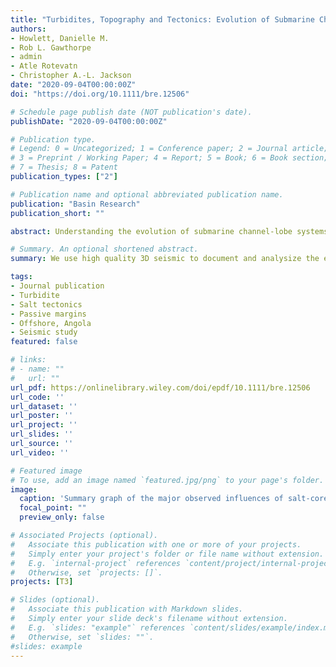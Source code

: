 ```yaml
---
title: "Turbidites, Topography and Tectonics: Evolution of Submarine Channel-lobe Systems in the Salt-influenced Kwanza Basin, offshore Angola"
authors:
- Howlett, Danielle M.
- Rob L. Gawthorpe
- admin
- Atle Rotevatn 
- Christopher A.-L. Jackson
date: "2020-09-04T00:00:00Z"
doi: "https://doi.org/10.1111/bre.12506"

# Schedule page publish date (NOT publication's date).
publishDate: "2020-09-04T00:00:00Z"

# Publication type.
# Legend: 0 = Uncategorized; 1 = Conference paper; 2 = Journal article;
# 3 = Preprint / Working Paper; 4 = Report; 5 = Book; 6 = Book section;
# 7 = Thesis; 8 = Patent
publication_types: ["2"]

# Publication name and optional abbreviated publication name.
publication: "Basin Research"
publication_short: ""

abstract: Understanding the evolution of submarine channel-lobe systems on salt-influenced slopes is challenging as these systems react to subtle, syn-depositional changes in sea-floor topography. The impact of large blocking structures on individual deep-water systems is well documented, but our understanding of the spatial and temporal evolution of extensive channel-lobe systems on slopes influenced by relatively modest salt structures is relatively poor. We focus on Late Miocene deep-water depositional systems contained within a c. 450 ms TWTT thick interval imaged in 3D seismic reflection data from the contractional salt-tectonic domain, offshore Angola. Advanced seismic attribute mapping, tied to seismic facies analysis and time-thickness variations, reveal a wide range of interactions between structurally-induced changes in slope relief, deep-water sediment routing, geomorphology and sedimentology. Five seismic units record a striking tectono-stratigraphic within eight minibasins. We observe gradual channel diversion through lateral migration during times of relatively high structural growth rate, as opposed to abrupt channel movement via avulsion nodes during times of relatively high sediment accumulation rate. Our models capture the response of deep-water depositional systems to the initiation, maturation, and decay of contractional structures on salt-influenced slopes. The initiation stage is defined by small, segmented folds with deep-water depositional system being largely able to transverse multiple minibasins. In contrast, the maturity stage is characterised by large, now-linked high-relief structures bounding prominent minibasins leading to ponding and large-scale diversion of channel-lobe systems and the emplacement of MTCs derived from nearby highs. The decay stage is expressed by structures that are shorter and more subdued than those characterising the maturity stage; this leads to a more complicated array of channel-lobe system, the evolution of which is still influenced by bypass, diversion and ponding. During the decay stage, remnant structures still exert a subtle but key control on the development and positioning of avulsion nodes.

# Summary. An optional shortened abstract.
summary: We use high quality 3D seismic to document and analysize the evolution of a turbidite system and its interaction with salt-related structures. We show that the growth and decay of salt related structures result in variations in seafloor topography which ultimately controls the routes and deposition of the turbidte system. 

tags:
- Journal publication
- Turbidite
- Salt tectonics
- Passive margins
- Offshore, Angola
- Seismic study
featured: false

# links:
# - name: ""
#   url: ""
url_pdf: https://onlinelibrary.wiley.com/doi/epdf/10.1111/bre.12506
url_code: ''
url_dataset: ''
url_poster: ''
url_project: ''
url_slides: ''
url_source: ''
url_video: ''

# Featured image
# To use, add an image named `featured.jpg/png` to your page's folder. 
image:
  caption: 'Summary graph of the major observed influences of salt-cored structures on deep-water depositional systems.  '
  focal_point: ""
  preview_only: false

# Associated Projects (optional).
#   Associate this publication with one or more of your projects.
#   Simply enter your project's folder or file name without extension.
#   E.g. `internal-project` references `content/project/internal-project/index.md`.
#   Otherwise, set `projects: []`.
projects: [T3]

# Slides (optional).
#   Associate this publication with Markdown slides.
#   Simply enter your slide deck's filename without extension.
#   E.g. `slides: "example"` references `content/slides/example/index.md`.
#   Otherwise, set `slides: ""`.
#slides: example
---
```

